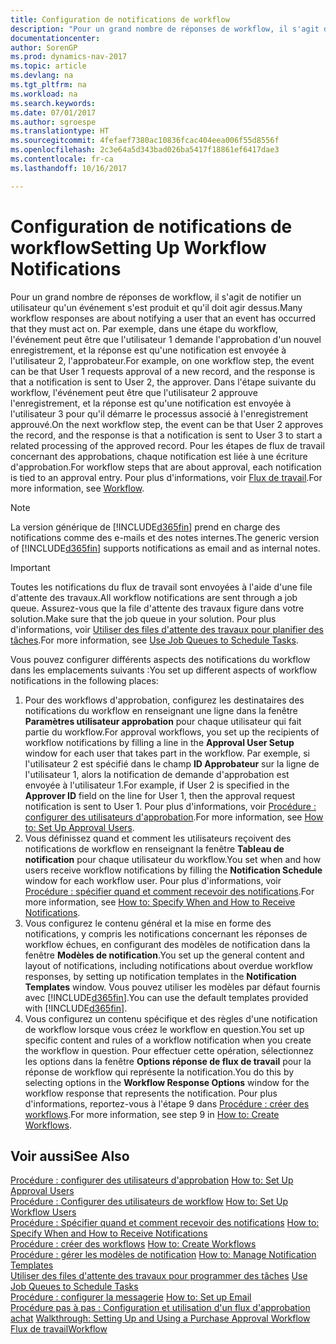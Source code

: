 ```yaml
---
title: Configuration de notifications de workflow
description: "Pour un grand nombre de réponses de workflow, il s'agit de notifier un utilisateur qu'un événement s'est produit et qu'il doit agir dessus. Par exemple, dans une étape du workflow, l'événement peut être que l'utilisateur 1 demande l'approbation d'un nouvel enregistrement, et la réponse est qu'une notification est envoyée à l'utilisateur 2, l'approbateur. Dans l'étape suivante du workflow, l'événement peut être que l'utilisateur 2 approuve l'enregistrement, et la réponse est qu'une notification est envoyée à l'utilisateur 3 pour qu'il démarre le processus associé à l'enregistrement approuvé. Pour les étapes de flux de travail concernant des approbations, chaque notification est liée à une écriture d'approbation."
documentationcenter: 
author: SorenGP
ms.prod: dynamics-nav-2017
ms.topic: article
ms.devlang: na
ms.tgt_pltfrm: na
ms.workload: na
ms.search.keywords: 
ms.date: 07/01/2017
ms.author: sgroespe
ms.translationtype: HT
ms.sourcegitcommit: 4fefaef7380ac10836fcac404eea006f55d8556f
ms.openlocfilehash: 2c3e64a5d343bad026ba5417f18861ef6417dae3
ms.contentlocale: fr-ca
ms.lasthandoff: 10/16/2017

---
```

# <a name="setting-up-workflow-notifications"></a><span data-ttu-id="1086d-106">Configuration de notifications de workflow</span><span class="sxs-lookup"><span data-stu-id="1086d-106">Setting Up Workflow Notifications</span></span>
<span data-ttu-id="1086d-107">Pour un grand nombre de réponses de workflow, il s'agit de notifier un utilisateur qu'un événement s'est produit et qu'il doit agir dessus.</span><span class="sxs-lookup"><span data-stu-id="1086d-107">Many workflow responses are about notifying a user that an event has occurred that they must act on.</span></span> <span data-ttu-id="1086d-108">Par exemple, dans une étape du workflow, l'événement peut être que l'utilisateur 1 demande l'approbation d'un nouvel enregistrement, et la réponse est qu'une notification est envoyée à l'utilisateur 2, l'approbateur.</span><span class="sxs-lookup"><span data-stu-id="1086d-108">For example, on one workflow step, the event can be that User 1 requests approval of a new record, and the response is that a notification is sent to User 2, the approver.</span></span> <span data-ttu-id="1086d-109">Dans l'étape suivante du workflow, l'événement peut être que l'utilisateur 2 approuve l'enregistrement, et la réponse est qu'une notification est envoyée à l'utilisateur 3 pour qu'il démarre le processus associé à l'enregistrement approuvé.</span><span class="sxs-lookup"><span data-stu-id="1086d-109">On the next workflow step, the event can be that User 2 approves the record, and the response is that a notification is sent to User 3 to start a related processing of the approved record.</span></span> <span data-ttu-id="1086d-110">Pour les étapes de flux de travail concernant des approbations, chaque notification est liée à une écriture d'approbation.</span><span class="sxs-lookup"><span data-stu-id="1086d-110">For workflow steps that are about approval, each notification is tied to an approval entry.</span></span> <span data-ttu-id="1086d-111">Pour plus d'informations, voir [Flux de travail](across-workflow.md).</span><span class="sxs-lookup"><span data-stu-id="1086d-111">For more information, see [Workflow](across-workflow.md).</span></span>  

> [!NOTE]  
>  <span data-ttu-id="1086d-112">La version générique de [!INCLUDE[d365fin](includes/d365fin_md.md)] prend en charge des notifications comme des e\-mails et des notes internes.</span><span class="sxs-lookup"><span data-stu-id="1086d-112">The generic version of [!INCLUDE[d365fin](includes/d365fin_md.md)] supports notifications as email and as internal notes.</span></span>  

> [!IMPORTANT]  
>  <span data-ttu-id="1086d-113">Toutes les notifications du flux de travail sont envoyées à l'aide d'une file d'attente des travaux.</span><span class="sxs-lookup"><span data-stu-id="1086d-113">All workflow notifications are sent through a job queue.</span></span> <span data-ttu-id="1086d-114">Assurez-vous que la file d'attente des travaux figure dans votre solution.</span><span class="sxs-lookup"><span data-stu-id="1086d-114">Make sure that the job queue in your solution.</span></span> <span data-ttu-id="1086d-115">Pour plus d'informations, voir [Utiliser des files d'attente des travaux pour planifier des tâches](admin-job-queues-schedule-tasks.md).</span><span class="sxs-lookup"><span data-stu-id="1086d-115">For more information, see [Use Job Queues to Schedule Tasks](admin-job-queues-schedule-tasks.md).</span></span>

<span data-ttu-id="1086d-116">Vous pouvez configurer différents aspects des notifications du workflow dans les emplacements suivants :</span><span class="sxs-lookup"><span data-stu-id="1086d-116">You set up different aspects of workflow notifications in the following places:</span></span>  

1.  <span data-ttu-id="1086d-117">Pour des workflows d'approbation, configurez les destinataires des notifications du workflow en renseignant une ligne dans la fenêtre **Paramètres utilisateur approbation** pour chaque utilisateur qui fait partie du workflow.</span><span class="sxs-lookup"><span data-stu-id="1086d-117">For approval workflows, you set up the recipients of workflow notifications by filling a line in the **Approval User Setup** window for each user that takes part in the workflow.</span></span> <span data-ttu-id="1086d-118">Par exemple, si l'utilisateur 2 est spécifié dans le champ **ID Approbateur** sur la ligne de l'utilisateur 1, alors la notification de demande d'approbation est envoyée à l'utilisateur 1.</span><span class="sxs-lookup"><span data-stu-id="1086d-118">For example, if User 2 is specified in the **Approver ID** field on the line for User 1, then the approval request notification is sent to User 1.</span></span> <span data-ttu-id="1086d-119">Pour plus d'informations, voir [Procédure : configurer des utilisateurs d'approbation](across-how-to-set-up-approval-users.md).</span><span class="sxs-lookup"><span data-stu-id="1086d-119">For more information, see [How to: Set Up Approval Users](across-how-to-set-up-approval-users.md).</span></span>  
2.  <span data-ttu-id="1086d-120">Vous définissez quand et comment les utilisateurs reçoivent des notifications de workflow en renseignant la fenêtre **Tableau de notification** pour chaque utilisateur du workflow.</span><span class="sxs-lookup"><span data-stu-id="1086d-120">You set when and how users receive workflow notifications by filling the **Notification Schedule** window for each workflow user.</span></span> <span data-ttu-id="1086d-121">Pour plus d'informations, voir [Procédure : spécifier quand et comment recevoir des notifications](across-how-to-specify-when-and-how-to-receive-notifications.md).</span><span class="sxs-lookup"><span data-stu-id="1086d-121">For more information, see [How to: Specify When and How to Receive Notifications](across-how-to-specify-when-and-how-to-receive-notifications.md).</span></span>  
3.  <span data-ttu-id="1086d-122">Vous configurez le contenu général et la mise en forme des notifications, y compris les notifications concernant les réponses de workflow échues, en configurant des modèles de notification dans la fenêtre **Modèles de notification**.</span><span class="sxs-lookup"><span data-stu-id="1086d-122">You set up the general content and layout of notifications, including notifications about overdue workflow responses, by setting up notification templates in the **Notification Templates** window.</span></span> <span data-ttu-id="1086d-123">Vous pouvez utiliser les modèles par défaut fournis avec [!INCLUDE[d365fin](includes/d365fin_md.md)].</span><span class="sxs-lookup"><span data-stu-id="1086d-123">You can use the default templates provided with [!INCLUDE[d365fin](includes/d365fin_md.md)].</span></span>  
4.  <span data-ttu-id="1086d-124">Vous configurez un contenu spécifique et des règles d'une notification de workflow lorsque vous créez le workflow en question.</span><span class="sxs-lookup"><span data-stu-id="1086d-124">You set up specific content and rules of a workflow notification when you create the workflow in question.</span></span> <span data-ttu-id="1086d-125">Pour effectuer cette opération, sélectionnez les options dans la fenêtre **Options réponse de flux de travail** pour la réponse de workflow qui représente la notification.</span><span class="sxs-lookup"><span data-stu-id="1086d-125">You do this by selecting options in the **Workflow Response Options** window for the workflow response that represents the notification.</span></span> <span data-ttu-id="1086d-126">Pour plus d'informations, reportez-vous à l'étape 9 dans [Procédure : créer des workflows](across-how-to-create-workflows.md).</span><span class="sxs-lookup"><span data-stu-id="1086d-126">For more information, see step 9 in [How to: Create Workflows](across-how-to-create-workflows.md).</span></span>  

## <a name="see-also"></a><span data-ttu-id="1086d-127">Voir aussi</span><span class="sxs-lookup"><span data-stu-id="1086d-127">See Also</span></span>  
 <span data-ttu-id="1086d-128">[Procédure : configurer des utilisateurs d'approbation](across-how-to-set-up-approval-users.md) </span><span class="sxs-lookup"><span data-stu-id="1086d-128">[How to: Set Up Approval Users](across-how-to-set-up-approval-users.md) </span></span>  
 <span data-ttu-id="1086d-129">[Procédure : Configurer des utilisateurs de workflow](across-how-to-set-up-workflow-users.md) </span><span class="sxs-lookup"><span data-stu-id="1086d-129">[How to: Set Up Workflow Users](across-how-to-set-up-workflow-users.md) </span></span>  
 <span data-ttu-id="1086d-130">[Procédure : Spécifier quand et comment recevoir des notifications](across-how-to-specify-when-and-how-to-receive-notifications.md) </span><span class="sxs-lookup"><span data-stu-id="1086d-130">[How to: Specify When and How to Receive Notifications](across-how-to-specify-when-and-how-to-receive-notifications.md) </span></span>  
 <span data-ttu-id="1086d-131">[Procédure : créer des workflows](across-how-to-create-workflows.md) </span><span class="sxs-lookup"><span data-stu-id="1086d-131">[How to: Create Workflows](across-how-to-create-workflows.md) </span></span>  
 <span data-ttu-id="1086d-132">[Procédure : gérer les modèles de notification](across-how-to-manage-notification-templates.md) </span><span class="sxs-lookup"><span data-stu-id="1086d-132">[How to: Manage Notification Templates](across-how-to-manage-notification-templates.md) </span></span>  
 <span data-ttu-id="1086d-133">[Utiliser des files d'attente des travaux pour programmer des tâches](admin-job-queues-schedule-tasks.md) </span><span class="sxs-lookup"><span data-stu-id="1086d-133">[Use Job Queues to Schedule Tasks](admin-job-queues-schedule-tasks.md) </span></span>  
 <span data-ttu-id="1086d-134">[Procédure : configurer la messagerie](madeira-how-setup-email.md) </span><span class="sxs-lookup"><span data-stu-id="1086d-134">[How to: Set up Email](madeira-how-setup-email.md) </span></span>  
 <span data-ttu-id="1086d-135">[Procédure pas à pas : Configuration et utilisation d'un flux d'approbation achat](walkthrough-setting-up-and-using-a-purchase-approval-workflow.md) </span><span class="sxs-lookup"><span data-stu-id="1086d-135">[Walkthrough: Setting Up and Using a Purchase Approval Workflow](walkthrough-setting-up-and-using-a-purchase-approval-workflow.md) </span></span>  
 [<span data-ttu-id="1086d-136">Flux de travail</span><span class="sxs-lookup"><span data-stu-id="1086d-136">Workflow</span></span>](across-workflow.md)   

